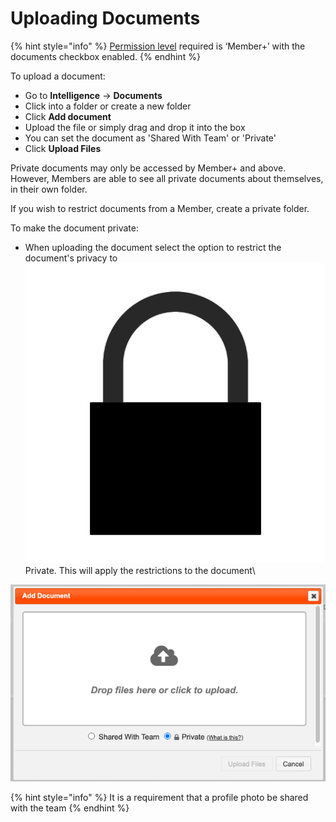 # Uploading Documents

{% hint style="info" %}
[Permission level](../../user-access/permissions.md) required is ‘Member+’ with the documents checkbox enabled.
{% endhint %}

To upload a document:

* Go to **Intelligence** -> **Documents**
* Click into a folder or create a new folder
* Click **Add document**
* Upload the file or simply drag and drop it into the box&#x20;
* You can set the document as 'Shared With Team' or 'Private'
* Click **Upload Files**

Private documents may only be accessed by Member+ and above. However, Members are able to see all private documents about themselves, in their own folder.

If you wish to restrict documents from a Member, create a private folder.

To make the document private:

* When uploading the document select the option to restrict the document's privacy to <img src="../../.gitbook/assets/padlock icon.png" alt="" data-size="line">Private. This will apply the restrictions to the document\


![](<../../.gitbook/assets/making a document private.png>)

{% hint style="info" %}
It is a requirement that a profile photo be shared with the team
{% endhint %}

